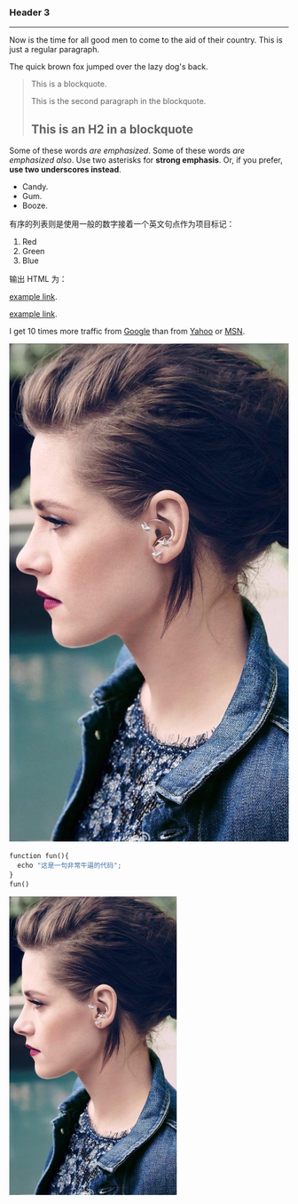 ### Header 3
***

Now is the time for all good men to come to
the aid of their country. This is just a
regular paragraph.

The quick brown fox jumped over the lazy
dog's back.



> This is a blockquote.
> 
> This is the second paragraph in the blockquote.
>
> ## This is an H2 in a blockquote
Some of these words *are emphasized*.
Some of these words _are emphasized also_.
Use two asterisks for **strong emphasis**.
Or, if you prefer, __use two underscores instead__.

* Candy.
* Gum.
* Booze.

有序的列表则是使用一般的数字接着一个英文句点作为项目标记：

1. Red
2. Green
3. Blue

输出 HTML 为：

[example link](http://example.com/).

[example link](http://example.com/ "With a Title").

I get 10 times more traffic from [Google][1] than from
[Yahoo][2] or [MSN][3].

[1]: http://google.com/ "Google"
[2]: http://search.yahoo.com/ "Yahoo Search"
[3]: http://search.msn.com/ "MSN Search"

![Alt text](./img2.jpg)

```python
function fun(){
  echo "这是一句非常牛逼的代码";
}
fun()
```

<img src="./img2.jpg" width="60%"/>